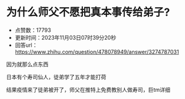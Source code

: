 # 为什么师父不愿把真本事传给弟子?
- 点赞数：17793
- 更新时间：2023年11月03日07时39分20秒
- 回答url：https://www.zhihu.com/question/478078949/answer/3274787031
<body>
 <p data-pid="DXazIAha">因为就那么点东西</p>
 <p data-pid="oyeNIEod">日本有个寿司仙人，徒弟学了五年才能打荷</p>
 <p data-pid="KkWPcEtx">结果疫情来了徒弟被开了，师父在推特上免费教别人做寿司，巨tm详细</p>
</body>